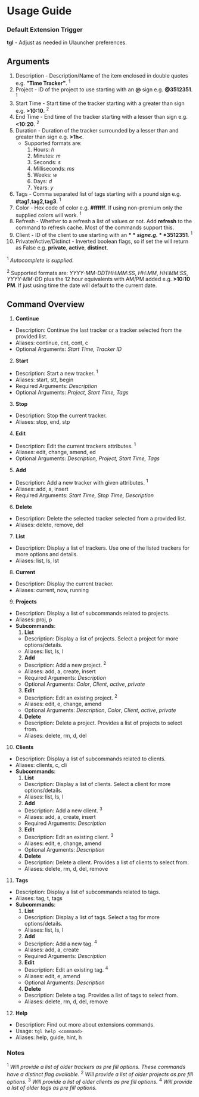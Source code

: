 # Usage Guide

### Default Extension Trigger

**tgl** - Adjust as needed in Ulauncher preferences.

## Arguments

1. Description - Description/Name of the item enclosed in double quotes e.g. **"Time Tracker"**. <sup>1</sup>
2. Project - ID of the project to use starting with an **@** sign e.g. **@3512351**. <sup>1</sup>
3. Start Time - Start time of the tracker starting with a greater than sign e.g. **>10:10**. <sup>2</sup>
4. End Time - End time of the tracker starting with a lesser than sign e.g. **<10:20**. <sup>2</sup>
5. Duration - Duration of the tracker surrounded by a lesser than and greater than sign e.g. **>1h<**.
    - Supported formats are:
        1. Hours: *h*
        2. Minutes: *m*
        3. Seconds: *s*
        4. Milliseconds: *ms*
        5. Weeks: *w*
        6. Days: *d*
        7. Years: *y*
6. Tags - Comma separated list of tags starting with a pound sign e.g. **#tag1,tag2,tag3**. <sup>1</sup>
8. Color - Hex code of color e.g. **#ffffff**. If using non-premium only the supplied colors will work. <sup>1</sup>
7. Refresh - Whether to a refresh a list of values or not. Add **refresh** to the command to refresh cache. Most of the commands support this.
8. Client - ID of the client to use starting with an **$** sign e.g. **$3512351**. <sup>1</sup>
9. Private/Active/Distinct - Inverted boolean flags, so if set the will return as False e.g. **private**, **active**, **distinct**. 

<sup>1</sup> *Autocomplete is supplied.*

<sup>2</sup> Supported formats are: *YYYY-MM-DDTHH:MM:SS*, *HH:MM*, *HH:MM:SS*, *YYYY-MM-DD* plus the 12 hour equivalents with AM/PM added e.g. **>10:10 PM**. If just using time the date will default to the current date.



## Command Overview

1. **Continue**
- Description: Continue the last tracker or a tracker selected from the provided list.
- Aliases: continue, cnt, cont, c
- Optional Arguments: *Start Time, Tracker ID*
2. **Start**
- Description: Start a new tracker. <sup>1</sup>
- Aliases: start, stt, begin
- Required Arguments: *Description*
- Optional Arguments: *Project, Start Time, Tags*
3. **Stop**
- Description: Stop the current tracker.
- Aliases: stop, end, stp
4. **Edit**
- Description: Edit the current trackers attributes.  <sup>1</sup>
- Aliases: edit, change, amend, ed
- Optional Arguments: *Description, Project, Start Time, Tags* 
5. **Add**
- Description: Add a new tracker with given attributes. <sup>1</sup>
- Aliases: add, a, insert
- Required Arguments: *Start Time, Stop Time, Description*
6. **Delete**
- Description: Delete the selected tracker selected from a provided list.
- Aliases: delete, remove, del
7. **List**
- Description: Display a list of trackers. Use one of the listed trackers for more options and details.
- Aliases: list, ls, lst
8. **Current**
- Description: Display the current tracker.
- Aliases: current, now, running
9. **Projects**
- Description: Display a list of subcommands related to projects.
- Aliases: proj, p
- **Subcommands**:
    1. **List**
    - Description: Display a list of projects. Select a project for more options/details.
    - Aliases: list, ls, l
    2. **Add**
    - Description: Add a new project. <sup>2</sup>
    - Aliases: add, a, create, insert
    - Required Arguments: *Description*
    - Optional Arguments: *Color*, *Client*, *active*, *private*
    3. **Edit**
    - Description: Edit an existing project. <sup>2</sup>
    - Aliases: edit, e, change, amend
    - Optional Arguments: *Description*, *Color*, *Client*, *active*, *private*
    4. **Delete**
    - Description: Delete a project. Provides a list of projects to select from. 
    - Aliases: delete, rm, d, del
10. **Clients**
- Description: Display a list of subcommands related to clients.
- Aliases: clients, c, cli
- **Subcommands**:
    1. **List**
    - Description: Display a list of clients. Select a client for more options/details. 
    - Aliases: list, ls, l
    2. **Add**
    - Description: Add a new client. <sup>3</sup>
    - Aliases: add, a, create, insert
    - Required Arguments: *Description*
    3. **Edit**
    - Description: Edit an existing client. <sup>3</sup>
    - Aliases: edit, e, change, amend
    - Optional Arguments: *Description*
    4. **Delete**
    - Description: Delete a client. Provides a list of clients to select from. 
    - Aliases: delete, rm, d, del, remove
11. **Tags**
- Description: Display a list of subcommands related to tags.
- Aliases: tag, t, tags
- **Subcommands**:
    1. **List**
    - Description: Display a list of tags. Select a tag for more options/details.
    - Aliases: list, ls, l
    2. **Add**
    - Description: Add a new tag. <sup>4</sup>
    - Aliases: add, a, create
    - Required Arguments: *Description*
    3. **Edit**
    - Description: Edit an existing tag. <sup>4</sup>
    - Aliases: edit, e, amend
    - Optional Arguments: *Description*
    4. **Delete**
    - Description: Delete a tag. Provides a list of tags to select from. 
    - Aliases: delete, rm, d, del, remove
12. **Help**
- Description: Find out more about extensions commands.
- Usage: `tgl help <command>`
- Aliases: help, guide, hint, h

### Notes
<sup>1</sup> *Will provide a list of older trackers as pre fill options. These commands have a distinct flag available.*
<sup>2</sup> *Will provide a list of older projects as pre fill options.*
<sup>3</sup> *Will provide a list of older clients as pre fill options.*
<sup>4</sup> *Will provide a list of older tags as pre fill options.*
